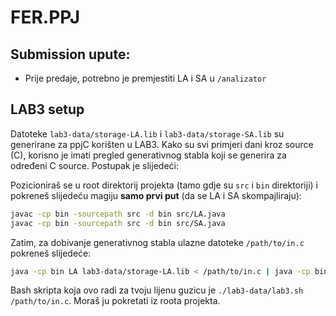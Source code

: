 # FER.PPJ

## Submission upute:
- Prije predaje, potrebno je premjestiti LA i SA u `/analizator`

## LAB3 setup
Datoteke `lab3-data/storage-LA.lib` i `lab3-data/storage-SA.lib` su generirane za ppjC korišten u LAB3. Kako su svi primjeri dani kroz
source (C), korisno je imati pregled generativnog stabla koji se generira za određeni C source. Postupak je slijedeći:

Pozicioniraš se u root direktorij projekta (tamo gdje su `src` i `bin` direktoriji) i
pokreneš slijedeću magiju **samo prvi put** (da se LA i SA skompajliraju):
```bash
javac -cp bin -sourcepath src -d bin src/LA.java
javac -cp bin -sourcepath src -d bin src/SA.java
```

Zatim, za dobivanje generativnog stabla ulazne datoteke `/path/to/in.c` pokreneš slijedeće:
```bash
java -cp bin LA lab3-data/storage-LA.lib < /path/to/in.c | java -cp bin SA lab3-data/storage-SA.lib
```

Bash skripta koja ovo radi za tvoju lijenu guzicu je `./lab3-data/lab3.sh /path/to/in.c`. Moraš ju pokretati iz roota projekta.
